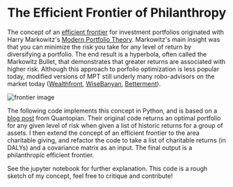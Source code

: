 # The Efficient Frontier of Philanthropy

The concept of an [efficient frontier](https://en.wikipedia.org/wiki/Efficient_frontier) for investment portfolios originated with Harry Markowitz's [Modern Portfolio Theory](https://en.wikipedia.org/wiki/Modern_portfolio_theory).  Markowitz's main insight was that you can minimize the risk you take for any level of return by diversifying a portfolio.  The end result is a hyperbola, often called the Markowitz Bullet, that demonstrates that greater returns are associated with higher risk.  Although this approach to porfolio optimization is less popular today, modified versions of MPT still underly many robo-advisors on the market today ([Wealthfront](http://www.slideshare.net/wealthfront/engineering-your-portfolio-with-etfs/35-Want_us_to_do_this), [WiseBanyan](https://wisebanyan.com/investment-strategy), [Betterment](https://www.betterment.com/portfolio/)). 

![frontier image](https://commons.wikimedia.org/wiki/File:Markowitz_frontier.jpg#/media/File:Markowitz_frontier.jpg)  

The following code implements this concept in Python, and is based on a [blog post](http://blog.quantopian.com/markowitz-portfolio-optimization-2/) from Quantopian.  Their original code returns an optimal portfolio for any given level of risk when given a list of historic returns for a group of assets.  I then extend the concept of an efficient frontier to the area charitable giving, and refactor the code to take a list of charitable returns (in DALYs) and a covariance matrix as an input.  The final output is a philanthropic efficient frontier.  

See the jupyter notebook for further explanation.  This code is a rough sketch of my concept, feel free to critique and contribute!    